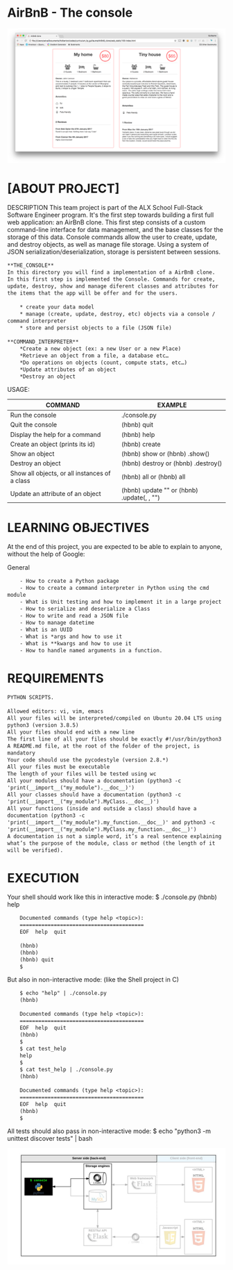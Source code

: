 # AirBnB - The console

![Finalprod!](images\da2584da58f1d99a72f0a4d8d22c1e485468f941.png)
# [__ABOUT PROJECT__]

DESCRIPTION
This team project is part of the ALX School Full-Stack Software Engineer program. It's the first step towards building a first full web application: an AirBnB clone. This first step consists of a custom command-line interface for data management, and the base classes for the storage of this data. Console commands allow the user to create, update, and destroy objects, as well as manage file storage. Using a system of JSON serialization/deserialization, storage is persistent between sessions.


    **THE_CONSOLE**
    In this directory you will find a implementation of a AirBnB clone.
    In this first step is implemented the Console. Commands for create, update, destroy, show and manage diferent classes and attributes for the items that the app will be offer and for the users.

        * create your data model
        * manage (create, update, destroy, etc) objects via a console / command interpreter
        * store and persist objects to a file (JSON file)

    **COMMAND_INTERPRETER**
        *Create a new object (ex: a new User or a new Place)
        *Retrieve an object from a file, a database etc…
        *Do operations on objects (count, compute stats, etc…)
        *Update attributes of an object
        *Destroy an object

USAGE:

| COMMAND                                       | EXAMPLE                                                     |
| --------------------------------------------- | ----------------------------------------------------------- |
| Run the console                               | ./console.py                                                |
| Quit the console                              | (hbnb) quit                                                 |
| Display the help for a command                | (hbnb) help <command>                                       |
| Create an object (prints its id)              | (hbnb) create <class>                                       |
| Show an object                                | (hbnb) show <class> <id> or (hbnb) <class>.show(<id>)       |
| Destroy an object                             | (hbnb) destroy <class> <id> or (hbnb) <class>.destroy(<id>) |
| Show all objects, or all instances of a class | (hbnb) all or (hbnb) all <class>                            |
| Update an attribute of an object              | (hbnb) update <class> <id> <attribute name> "<attribute value>" or (hbnb) <class>.update(<id>, <attribute name>, "<attribute value>") |
 
    

# LEARNING OBJECTIVES
At the end of this project, you are expected to be able to explain to anyone, without the help of Google:

General

        - How to create a Python package
        - How to create a command interpreter in Python using the cmd module
        - What is Unit testing and how to implement it in a large project
        - How to serialize and deserialize a Class
        - How to write and read a JSON file
        - How to manage datetime
        - What is an UUID
        - What is *args and how to use it
        - What is **kwargs and how to use it
        - How to handle named arguments in a function.

# REQUIREMENTS
    PYTHON SCRIPTS.

    Allowed editors: vi, vim, emacs
    All your files will be interpreted/compiled on Ubuntu 20.04 LTS using python3 (version 3.8.5)
    All your files should end with a new line
    The first line of all your files should be exactly #!/usr/bin/python3
    A README.md file, at the root of the folder of the project, is mandatory
    Your code should use the pycodestyle (version 2.8.*)
    All your files must be executable
    The length of your files will be tested using wc
    All your modules should have a documentation (python3 -c 'print(__import__("my_module").__doc__)')
    All your classes should have a documentation (python3 -c 'print(__import__("my_module").MyClass.__doc__)')
    All your functions (inside and outside a class) should have a documentation (python3 -c 'print(__import__("my_module").my_function.__doc__)' and python3 -c 'print(__import__("my_module").MyClass.my_function.__doc__)')
    A documentation is not a simple word, it’s a real sentence explaining what’s the purpose of the module, class or method (the length of it will be verified).


# EXECUTION
Your shell should work like this in interactive mode:
        $ ./console.py
        (hbnb) help

        Documented commands (type help <topic>):
        ========================================
        EOF  help  quit

        (hbnb) 
        (hbnb) 
        (hbnb) quit
        $

But also in non-interactive mode: (like the Shell project in C)

        $ echo "help" | ./console.py
        (hbnb)

        Documented commands (type help <topic>):
        ========================================
        EOF  help  quit
        (hbnb) 
        $
        $ cat test_help
        help
        $
        $ cat test_help | ./console.py
        (hbnb)

        Documented commands (type help <topic>):
        ========================================
        EOF  help  quit
        (hbnb) 
        $

All tests should also pass in non-interactive mode: $ echo "python3 -m unittest discover tests" | bash

![IMG](815046647d23428a14ca.png)